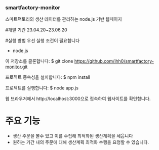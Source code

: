 ### smartfactory-monitor
스마트팩토리의 생산 데이터를 관리하는 node.js 기반 웹페이지

#개발 기간
23.04.20~23.06.20

#실행 방법
우선 실행 조건이 필요합니다
- node.js

이 저장소를 클론합니다:
$ git clone https://github.com/ihh0/smartfactory-monitor.git

프로젝트 종속성을 설치합니다:
$ npm install

프로젝트를 실행합니다:
$ node app.js

웹 브라우저에서 http://localhost:3000으로 접속하여 웹사이트를 확인합니다.

# 주요 기능
- 생산 주문을 볼수 있고 이를 수집해 최적화된 생산계획을 세웁니다
- 원하는 기간 내의 주문에 대해 생산계획 최적화 수행을 요청할 수 있습니다.
